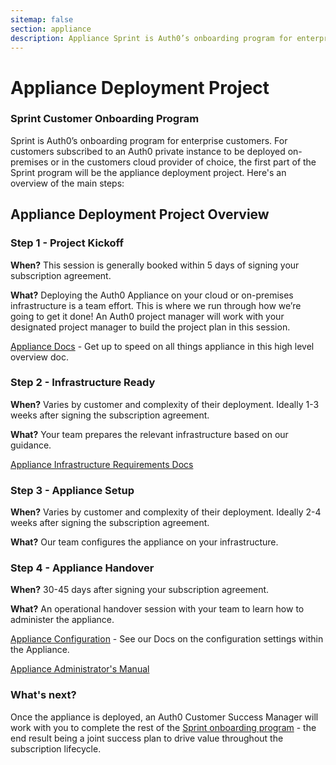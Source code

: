 ```yaml
---
sitemap: false
section: appliance
description: Appliance Sprint is Auth0’s onboarding program for enterprise customers choosing an Auth0 Appliance. It helps you achieve value quickly with your Auth0 enterprise subscription.
---
```


# Appliance Deployment Project

### Sprint Customer Onboarding Program

Sprint is Auth0’s onboarding program for enterprise customers.  For customers subscribed to an Auth0 private instance to be deployed on-premises or in the customers cloud provider of choice, the first part of the Sprint program will be the appliance deployment project.  Here's an overview of the main steps:

## Appliance Deployment Project Overview

### Step 1 - Project Kickoff

**When?**  This session is generally booked within 5 days of signing your subscription agreement.

**What?** Deploying the Auth0 Appliance on your cloud or on-premises infrastructure is a team effort.  This is where we run through how we’re going to get it done!  An Auth0 project manager will work with your designated project manager to build the project plan in this session.

[Appliance Docs](/appliance) - Get up to speed on all things appliance in this high level overview doc.

### Step 2 - Infrastructure Ready

**When?**  Varies by customer and complexity of their deployment.  Ideally 1-3 weeks after signing the subscription agreement.

**What?** Your team prepares the relevant infrastructure based on our guidance.

[Appliance Infrastructure Requirements Docs](/appliance/infrastructure)

### Step 3 - Appliance Setup

**When?**  Varies by customer and complexity of their deployment.  Ideally 2-4 weeks after signing the subscription agreement.

**What?** Our team configures the appliance on your infrastructure.


### Step 4 - Appliance Handover

**When?** 30-45 days after signing your subscription agreement.

**What?** An operational handover session with your team to learn how to administer the appliance.

[Appliance Configuration](/appliance/dashboard) - See our Docs on the configuration settings within the Appliance.

[Appliance Administrator's Manual](/appliance/admin)

### What's next?

Once the appliance is deployed, an Auth0 Customer Success Manager will work with you to complete the rest of the [Sprint onboarding program](https://auth0.com/docs/onboarding/sprint) - the end result being a joint success plan to drive value throughout the subscription lifecycle.
